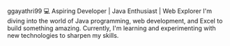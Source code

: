 ggayathri99
💻 Aspiring Developer | Java Enthusiast | Web Explorer  I'm diving into the world of Java programming, web development, and Excel to build something amazing. Currently, I'm learning and experimenting with new technologies to sharpen my skills.
